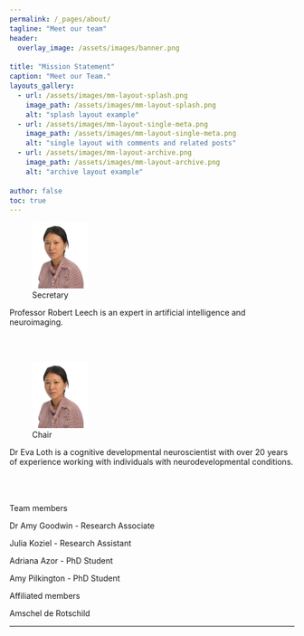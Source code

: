 ```yaml
---
permalink: /_pages/about/
tagline: "Meet our team"
header:
  overlay_image: /assets/images/banner.png

title: "Mission Statement"
caption: "Meet our Team."
layouts_gallery:
  - url: /assets/images/mm-layout-splash.png
    image_path: /assets/images/mm-layout-splash.png
    alt: "splash layout example"
  - url: /assets/images/mm-layout-single-meta.png
    image_path: /assets/images/mm-layout-single-meta.png
    alt: "single layout with comments and related posts"
  - url: /assets/images/mm-layout-archive.png
    image_path: /assets/images/mm-layout-archive.png
    alt: "archive layout example"

author: false
toc: true
---
```



<figure style="width: 100px" class="align-left">
  <img src="/assets/images/eva_loth.png" alt="">
  <figcaption> Secretary</figcaption>
</figure>

Professor Robert Leech is an expert in artificial intelligence and neuroimaging.

<br>
<br>


<figure style="width: 100px" class="align-left">
  <img src="/assets/images/eva_loth.png" alt="">
  <figcaption>Chair</figcaption>
</figure>
Dr Eva Loth is a cognitive developmental neuroscientist with over 20 years of experience working with individuals with neurodevelopmental conditions.

<br>
<br>
<br>
<br>



Team members

Dr Amy Goodwin - Research Associate
<br>


Julia Koziel - Research Assistant
<br>


Adriana Azor - PhD Student
<br>


Amy Pilkington - PhD Student

Affiliated members

Amschel de Rotschild


<!-- [Install the Theme]({{ "/docs/quick-start-guide/" | relative_url }}){: .btn .btn--success .btn--large} -->

---

